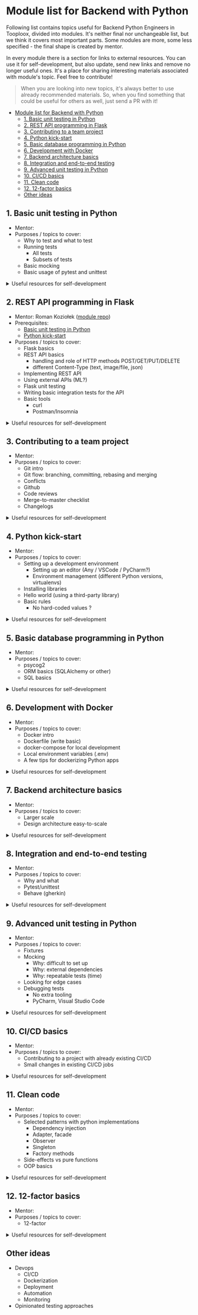 # Module list for Backend with Python

Following list contains topics useful for Backend Python Engineers in Tooploox, divided into modules.
It's neither final nor unchangeable list, but we think it covers most important parts. Some modules are more,
some less specified - the final shape is created by mentor.

In every module there is a section for links to external resources. You can use it for self-development, but also
update, send new links and remove no longer useful ones. It's a place for sharing interesting materials associated
with module's topic. Feel free to contribute!

> When you are looking into new topics, it's always better to use already recommended materials.
> So, when you find something that could be useful for others as well, just send a PR with it!

- [Module list for Backend with Python](#module-list-for-backend-with-python)
  - [1. Basic unit testing in Python](#1-basic-unit-testing-in-python)
  - [2. REST API programming in Flask](#2-rest-api-programming-in-flask)
  - [3. Contributing to a team project](#3-contributing-to-a-team-project)
  - [4. Python kick-start](#4-python-kick-start)
  - [5. Basic database programming in Python](#5-basic-database-programming-in-python)
  - [6. Development with Docker](#6-development-with-docker)
  - [7. Backend architecture basics](#7-backend-architecture-basics)
  - [8. Integration and end-to-end testing](#8-integration-and-end-to-end-testing)
  - [9. Advanced unit testing in Python](#9-advanced-unit-testing-in-python)
  - [10. CI/CD basics](#10-cicd-basics)
  - [11. Clean code](#11-clean-code)
  - [12. 12-factor basics](#12-12-factor-basics)
  - [Other ideas](#other-ideas)

<!-- 
## X. Module name

* Mentor: 
* Purposes / topics to cover:
  * A

<details>
  <summary>Useful resources for self-development</summary>

  None yet, feel free to contribute  
</details> 
-->

## 1. Basic unit testing in Python

* Mentor: 
* Purposes / topics to cover:
  * Why to test and what to test
  * Running tests
    * All tests
    * Subsets of tests
  * Basic mocking
  * Basic usage of pytest and unittest

<details>
  <summary>Useful resources for self-development</summary>

  None yet, feel free to contribute  
</details>

## 2. REST API programming in Flask

* Mentor: Roman Koziołek ([module repo](https://github.com/tooploox/mentoring/tree/master/python_backend/2_REST_API_basics))
* Prerequisites: 
  * [Basic unit testing in Python](#1-basic-unit-testing-in-python)
  * [Python kick-start](#4-python-kick-start)
* Purposes / topics to cover:
  * Flask basics
  * REST API basics
    * handling and role of HTTP methods POST/GET/PUT/DELETE
    * different Content-Type (text, image/file, json)
  * Implementing REST API
  * Using external APIs (ML?)
  * Flask unit testing
  * Writing basic integration tests for the API
  * Basic tools
    * curl
    * Postman/Insomnia

<details>
  <summary>Useful resources for self-development</summary>

  * [RESTfulapi.net](https://restfulapi.net/) - a general introduction to REST API
</details>

## 3. Contributing to a team project

* Mentor: 
* Purposes / topics to cover:
  * Git intro
  * Git flow: branching, committing, rebasing and merging
  * Conflicts
  * Github
  * Code reviews
  * Merge-to-master checklist
  * Changelogs

<details>
  <summary>Useful resources for self-development</summary>

  None yet, feel free to contribute  
</details>

## 4. Python kick-start

* Mentor: 
* Purposes / topics to cover:
  * Setting up a development environment
    * Setting up an editor (Any / VSCode / PyCharm?)
    * Environment management (different Python versions, virtualenvs)
  * Installing libraries
  * Hello world (using a third-party library)
  * Basic rules
    * No hard-coded values ?

<details>
  <summary>Useful resources for self-development</summary>

  None yet, feel free to contribute  
</details>
 

## 5. Basic database programming in Python

* Mentor: 
* Purposes / topics to cover:
  * psycog2
  * ORM basics (SQLAlchemy or other)
  * SQL basics

<details>
  <summary>Useful resources for self-development</summary>

  None yet, feel free to contribute  
</details> 

## 6. Development with Docker

* Mentor: 
* Purposes / topics to cover:
  * Docker intro
  * Dockerfile (write basic)
  * docker-compose for local development
  * Local environment variables (.env)
  * A few tips for dockerizing Python apps

<details>
  <summary>Useful resources for self-development</summary>

  None yet, feel free to contribute  
</details> 

## 7. Backend architecture basics

* Mentor: 
* Purposes / topics to cover:
  * Larger scale
  * Design architecture easy-to-scale

<details>
  <summary>Useful resources for self-development</summary>

  None yet, feel free to contribute  
</details> 

## 8. Integration and end-to-end testing

* Mentor: 
* Purposes / topics to cover:
  * Why and what
  * Pytest/unittest
  * Behave (gherkin)

<details>
  <summary>Useful resources for self-development</summary>

  None yet, feel free to contribute  
</details> 

## 9. Advanced unit testing in Python

* Mentor: 
* Purposes / topics to cover:
  * Fixtures
  * Mocking
    * Why: difficult to set up
    * Why: external dependencies
    * Why: repeatable tests (time)
  * Looking for edge cases
  * Debugging tests
    * No extra tooling
    * PyCharm, Visual Studio Code

<details>
  <summary>Useful resources for self-development</summary>

  None yet, feel free to contribute  
</details> 

## 10. CI/CD basics

* Mentor: 
* Purposes / topics to cover:
  * Contributing to a project with already existing CI/CD
  * Small changes in existing CI/CD jobs

<details>
  <summary>Useful resources for self-development</summary>

  None yet, feel free to contribute  
</details> 

## 11. Clean code

* Mentor: 
* Purposes / topics to cover:
    * Selected patterns with python implementations
      * Dependency injection
      * Adapter, facade
      * Observer
      * Singleton
      * Factory methods
    * Side-effects vs pure functions
    * OOP basics

<details>
  <summary>Useful resources for self-development</summary>

  * [Tooploox "Golden Standards"](https://docs.google.com/document/d/1vQ2UWA_eAWPIJAfmZ__KWub-2Ogz-NjDLBBVTHWuMm4/edit#)

</details>

## 12. 12-factor basics

* Mentor: 
* Purposes / topics to cover:
  * 12-factor 

<details>
  <summary>Useful resources for self-development</summary>

  * [The Twelve-Factor App](https://12factor.net/)  

</details>

## Other ideas
* Devops
  * CI/CD
  * Dockerization
  * Deployment
  * Automation
  * Monitoring
* Opinionated testing approaches
